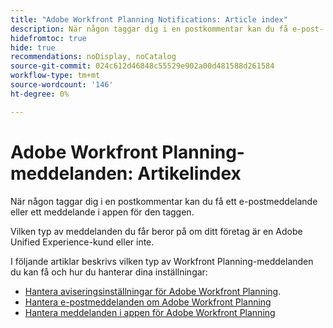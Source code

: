 ```yaml
---
title: "Adobe Workfront Planning Notifications: Article index"
description: När någon taggar dig i en postkommentar kan du få e-post- eller appmeddelanden för den taggen. Vilken typ av meddelanden du får beror på om ditt företag är en Adobe Unified Experience-kund eller inte. I följande artiklar beskrivs vilken typ av Workfront Planning-meddelanden du kan få och hur du hanterar dina inställningar.
hidefromtoc: true
hide: true
recommendations: noDisplay, noCatalog
source-git-commit: 024c612d46848c55529e902a00d481588d261584
workflow-type: tm+mt
source-wordcount: '146'
ht-degree: 0%

---
```



# Adobe Workfront Planning-meddelanden: Artikelindex

<!--add this to major TOC and Planning article index-->

När någon taggar dig i en postkommentar kan du få ett e-postmeddelande eller ett meddelande i appen för den taggen.

Vilken typ av meddelanden du får beror på om ditt företag är en Adobe Unified Experience-kund eller inte.

I följande artiklar beskrivs vilken typ av Workfront Planning-meddelanden du kan få och hur du hanterar dina inställningar:

* [Hantera aviseringsinställningar för Adobe Workfront Planning](/help/quicksilver/maestro/notifications/manage-notification-preferences.md).
* [Hantera e-postmeddelanden om Adobe Workfront Planning](/help/quicksilver/maestro/notifications/manage-planning-email-notifications.md)
* [Hantera meddelanden i appen för Adobe Workfront Planning](/help/quicksilver/maestro/notifications/manage-planning-in-app-notifications.md)